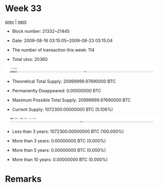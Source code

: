 # Week 33

[prev](week0032.md) | [next](week0034.md)

- Block number: 21332~21445

- Date: 2009-08-16 03:15:05~2009-08-23 03:15:04

- The number of transaction this week: 114

- Total utxo: 20360

![](../images/mined_week0033.png)

- Theoretical Total Supply: 20999999.97690000 BTC

- Permanently Disappeared: 0.00000000 BTC

- Maximum Possible Total Supply: 20999999.97690000 BTC

- Current Supply: 1072300.00000000 BTC (5.106%)

![](../images/year_week0033.png)


- Less than 3 years: 1072300.00000000 BTC (100.000%)

- More than 3 years: 0.00000000 BTC (0.000%)

- More than 5 years: 0.00000000 BTC (0.000%)

- More than 10 years: 0.00000000 BTC (0.000%)

# Remarks

